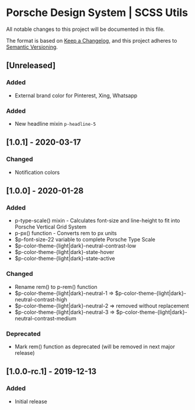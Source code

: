 # Porsche Design System | SCSS Utils
All notable changes to this project will be documented in this file.

The format is based on [Keep a Changelog](https://keepachangelog.com/en/1.0.0/),
and this project adheres to [Semantic Versioning](https://semver.org/spec/v2.0.0.html).

## [Unreleased]

### Added
- External brand color for Pinterest, Xing, Whatsapp

### Added
- New headline mixin `p-headline-5` 

## [1.0.1] - 2020-03-17

### Changed
- Notification colors

## [1.0.0] - 2020-01-28

### Added
- p-type-scale() mixin - Calculates font-size and line-height to fit into Porsche Vertical Grid System
- p-px() function - Converts rem to px units
- $p-font-size-22 variable to complete Porsche Type Scale
- $p-color-theme-{light|dark}-neutral-contrast-low
- $p-color-theme-{light|dark}-state-hover
- $p-color-theme-{light|dark}-state-active

### Changed
- Rename rem() to p-rem() function
- $p-color-theme-{light|dark}-neutral-1 => $p-color-theme-{light|dark}-neutral-contrast-high
- $p-color-theme-{light|dark}-neutral-2 => removed without replacement
- $p-color-theme-{light|dark}-neutral-3 => $p-color-theme-{light|dark}-neutral-contrast-medium

### Deprecated
- Mark rem() function as deprecated (will be removed in next major release)

## [1.0.0-rc.1] - 2019-12-13

### Added
- Initial release